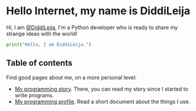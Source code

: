 # Hello Internet, my name is DiddiLeija

Hi, I am [@DiddiLeija](http://github.com/diddileija), I'm a Python developer who is ready to
share my strange ideas with the world!

```python
print("Hello, I am DiddiLeija.")
```

## Table of contents

Find good pages about me, on a more personal level:

- [My programming story](http://diddileija.github.io/my_story). There, you can read my story since I started to write programs.
- [My programming profile](http://diddileija.github.io/profile). Read a short document about the things I use.
